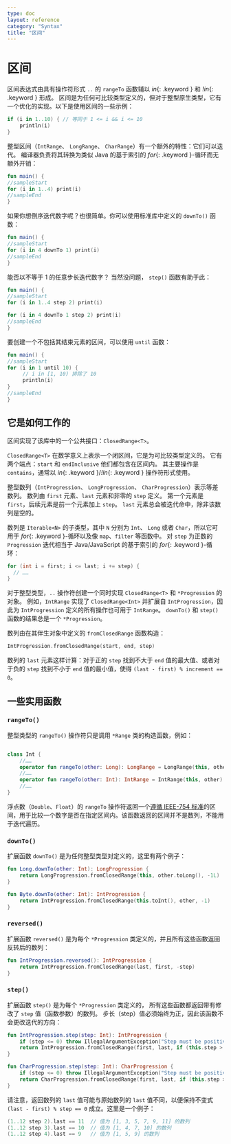 ```yaml
---
type: doc
layout: reference
category: "Syntax"
title: "区间"
---
```


# 区间

区间表达式由具有操作符形式 `..` 的 `rangeTo` 函数辅以 *in*{: .keyword } 和 *!in*{: .keyword } 形成。
区间是为任何可比较类型定义的，但对于整型原生类型，它有一个优化的实现。以下是使用区间的一些示例：



```kotlin
if (i in 1..10) { // 等同于 1 <= i && i <= 10
    println(i)
}
```



整型区间（`IntRange`、 `LongRange`、 `CharRange`）有一个额外的特性：它们可以迭代。
编译器负责将其转换为类似 Java 的基于索引的 *for*{: .keyword }-循环而无额外开销：



```kotlin
fun main() {
//sampleStart
for (i in 1..4) print(i)
//sampleEnd
}
```



如果你想倒序迭代数字呢？也很简单。你可以使用标准库中定义的 `downTo()` 函数：



```kotlin
fun main() {
//sampleStart
for (i in 4 downTo 1) print(i)
//sampleEnd
}
```



能否以不等于 1 的任意步长迭代数字？ 当然没问题， `step()` 函数有助于此：



```kotlin
fun main() {
//sampleStart
for (i in 1..4 step 2) print(i)

for (i in 4 downTo 1 step 2) print(i)
//sampleEnd
}
```



要创建一个不包括其结束元素的区间，可以使用 `until` 函数：



```kotlin
fun main() {
//sampleStart
for (i in 1 until 10) {
     // i in [1, 10) 排除了 10
     println(i)
}
//sampleEnd
}
```



## 它是如何工作的

区间实现了该库中的一个公共接口：`ClosedRange<T>`。

`ClosedRange<T>` 在数学意义上表示一个闭区间，它是为可比较类型定义的。
它有两个端点：`start` 和 `endInclusive` 他们都包含在区间内。
其主要操作是 `contains`，通常以 *in*{: .keyword }/*!in*{: .keyword } 操作符形式使用。

整型数列（`IntProgression`、 `LongProgression`、 `CharProgression`）表示等差数列。
数列由 `first` 元素、`last` 元素和非零的 `step` 定义。
第一个元素是 `first`，后续元素是前一个元素加上 `step`。 `last` 元素总会被迭代命中，除非该数列是空的。

数列是 `Iterable<N>` 的子类型，其中 `N` 分别为 `Int`、 `Long` 或者 `Char`，所以它可用于 *for*{: .keyword }-循环以及像 `map`、`filter` 等函数中。
对 `step` 为正数的 `Progression` 迭代相当于 Java/JavaScript 的基于索引的 *for*{: .keyword }-循环：



```java
for (int i = first; i <= last; i += step) {
  // ……
}
```



对于整型类型，`..` 操作符创建一个同时实现 `ClosedRange<T>` 和 `*Progression` 的对象。
例如，`IntRange` 实现了 `ClosedRange<Int>` 并扩展自 `IntProgression`，因此为 `IntProgression` 定义的所有操作也可用于 `IntRange`。
`downTo()` 和 `step()` 函数的结果总是一个 `*Progression`。

数列由在其伴生对象中定义的 `fromClosedRange` 函数构造：


```kotlin
IntProgression.fromClosedRange(start, end, step)
```


数列的 `last` 元素这样计算：对于正的 `step` 找到不大于 `end` 值的最大值、或者对于负的 `step` 找到不小于 `end` 值的最小值，使得 `(last - first) % increment == 0`。



## 一些实用函数

### `rangeTo()`

整型类型的 `rangeTo()` 操作符只是调用 `*Range` 类的构造函数，例如：



```kotlin

class Int {
    //……
    operator fun rangeTo(other: Long): LongRange = LongRange(this, other)
    //……
    operator fun rangeTo(other: Int): IntRange = IntRange(this, other)
    //……
}

```



浮点数（`Double`、`Float`）的 `rangeTo` 操作符返回一个[遵循 IEEE-754 标准](/docs/reference/basic-types.html#浮点数比较)的区间，用于比较一个数字是否在指定区间内。该函数返回的区间并不是数列，不能用于迭代遍历。

### `downTo()`

扩展函数 `downTo()` 是为任何整型类型对定义的，这里有两个例子：



```kotlin
fun Long.downTo(other: Int): LongProgression {
    return LongProgression.fromClosedRange(this, other.toLong(), -1L)
}

fun Byte.downTo(other: Int): IntProgression {
    return IntProgression.fromClosedRange(this.toInt(), other, -1)
}
```



### `reversed()`

扩展函数 `reversed()` 是为每个 `*Progression` 类定义的，并且所有这些函数返回反转后的数列：



```kotlin
fun IntProgression.reversed(): IntProgression {
    return IntProgression.fromClosedRange(last, first, -step)
}
```



### `step()`

扩展函数 `step()` 是为每个 `*Progression` 类定义的，
所有这些函数都返回带有修改了 `step` 值（函数参数）的数列。
步长（step）值必须始终为正，因此该函数不会更改迭代的方向：



```kotlin
fun IntProgression.step(step: Int): IntProgression {
    if (step <= 0) throw IllegalArgumentException("Step must be positive, was: $step")
    return IntProgression.fromClosedRange(first, last, if (this.step > 0) step else -step)
}

fun CharProgression.step(step: Int): CharProgression {
    if (step <= 0) throw IllegalArgumentException("Step must be positive, was: $step")
    return CharProgression.fromClosedRange(first, last, if (this.step > 0) step else -step)
}
```



请注意，返回数列的 `last` 值可能与原始数列的 `last` 值不同，以便保持不变式 `(last - first) % step == 0` 成立。这里是一个例子：



```kotlin
(1..12 step 2).last == 11  // 值为 [1, 3, 5, 7, 9, 11] 的数列
(1..12 step 3).last == 10  // 值为 [1, 4, 7, 10] 的数列
(1..12 step 4).last == 9   // 值为 [1, 5, 9] 的数列
```


